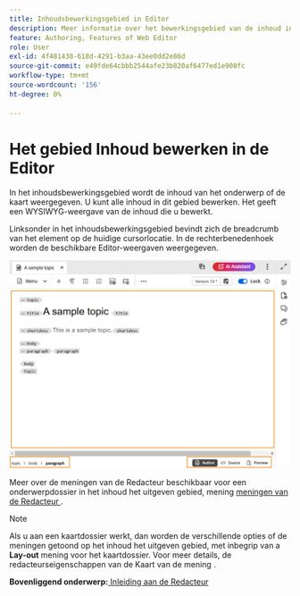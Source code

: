 ```yaml
---
title: Inhoudsbewerkingsgebied in Editor
description: Meer informatie over het bewerkingsgebied van de inhoud in de Editor. Meer informatie over de Editor-interface en -functies in Adobe Experience Manager Guides.
feature: Authoring, Features of Web Editor
role: User
exl-id: 4f481438-618d-4291-b3aa-43ee0dd2e86d
source-git-commit: e49fde64cbbb2544afe23b820af6477ed1e900fc
workflow-type: tm+mt
source-wordcount: '156'
ht-degree: 0%

---
```


# Het gebied Inhoud bewerken in de Editor

In het inhoudsbewerkingsgebied wordt de inhoud van het onderwerp of de kaart weergegeven. U kunt alle inhoud in dit gebied bewerken. Het geeft een WYSIWYG-weergave van de inhoud die u bewerkt.

Linksonder in het inhoudsbewerkingsgebied bevindt zich de breadcrumb van het element op de huidige cursorlocatie. In de rechterbenedenhoek worden de beschikbare Editor-weergaven weergegeven.

![](images/content-editing-area.png)

Meer over de meningen van de Redacteur beschikbaar voor een onderwerpdossier in het inhoud het uitgeven gebied, mening [ meningen van de Redacteur ](./web-editor-views.md).

>[!NOTE]
>
> Als u aan een kaartdossier werkt, dan worden de verschillende opties of de meningen getoond op het inhoud het uitgeven gebied, met inbegrip van a **Lay-out** mening voor het kaartdossier. Voor meer details, de redacteurseigenschappen van de Kaart van de mening [ ](./map-editor-advanced-map-editor.md).

**Bovenliggend onderwerp:**[ Inleiding aan de Redacteur ](web-editor.md)
